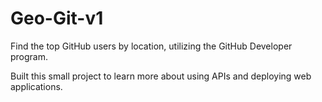 # Geo-Git-v1
Find the top GitHub users by location, utilizing the GitHub Developer program.

Built this small project to learn more about using APIs and deploying web applications.

